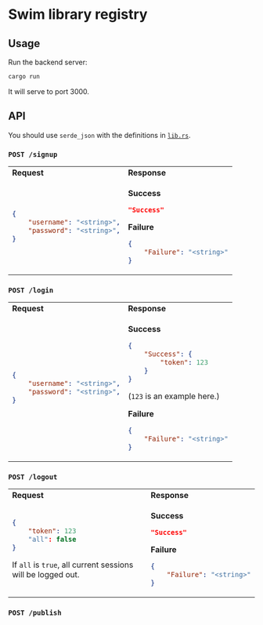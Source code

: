 # Swim library registry

## Usage

Run the backend server:

```rs
cargo run
```

It will serve to port 3000.

## API

You should use `serde_json` with the definitions in [`lib.rs`](./src/lib.rs).

### `POST /signup`

<table>
<tr>
<td> <b>Request</b> </td> <td> <b>Response</b> </td>
</tr>
<tr>
<td>

```json
{
    "username": "<string>",
    "password": "<string>",
}
```

</td>
<td>

**Success**

```json
"Success"
```

**Failure**

```json
{
    "Failure": "<string>"
}
```

</td>
</tr>
</table>

### `POST /login`

<table>
<tr>
<td> <b>Request</b> </td> <td> <b>Response</b> </td>
</tr>
<tr>
<td>

```json
{
    "username": "<string>",
    "password": "<string>",
}
```

</td>
<td>

**Success**

```json
{
    "Success": {
        "token": 123
    }
}
```
(`123` is an example here.)

**Failure**

```json
{
    "Failure": "<string>"
}
```

</td>
</tr>
</table>

### `POST /logout`

<table>
<tr>
<td> <b>Request</b> </td> <td> <b>Response</b> </td>
</tr>
<tr>
<td>

```json
{
    "token": 123
    "all": false
}
```

If `all` is `true`, all current sessions will be logged out.

</td>
<td>

**Success**

```json
"Success"
```

**Failure**

```json
{
    "Failure": "<string>"
}
```

</td>
</tr>
</table>

### `POST /publish`

